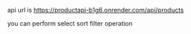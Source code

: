 api url is
https://productapi-b1g6.onrender.com/api/products

you can perform select sort filter operation
